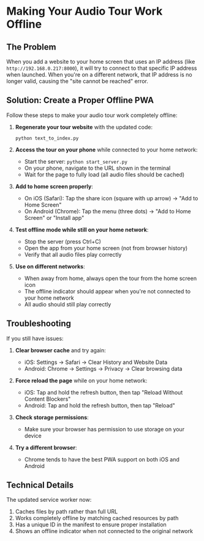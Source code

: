 # Making Your Audio Tour Work Offline

## The Problem

When you add a website to your home screen that uses an IP address (like `http://192.168.0.217:8000`), it will try to connect to that specific IP address when launched. When you're on a different network, that IP address is no longer valid, causing the "site cannot be reached" error.

## Solution: Create a Proper Offline PWA

Follow these steps to make your audio tour work completely offline:

1. **Regenerate your tour website** with the updated code:
   ```
   python text_to_index.py
   ```

2. **Access the tour on your phone** while connected to your home network:
   - Start the server: `python start_server.py`
   - On your phone, navigate to the URL shown in the terminal
   - Wait for the page to fully load (all audio files should be cached)

3. **Add to home screen properly**:
   - On iOS (Safari): Tap the share icon (square with up arrow) → "Add to Home Screen"
   - On Android (Chrome): Tap the menu (three dots) → "Add to Home Screen" or "Install app"

4. **Test offline mode while still on your home network**:
   - Stop the server (press Ctrl+C)
   - Open the app from your home screen (not from browser history)
   - Verify that all audio files play correctly

5. **Use on different networks**:
   - When away from home, always open the tour from the home screen icon
   - The offline indicator should appear when you're not connected to your home network
   - All audio should still play correctly

## Troubleshooting

If you still have issues:

1. **Clear browser cache** and try again:
   - iOS: Settings → Safari → Clear History and Website Data
   - Android: Chrome → Settings → Privacy → Clear browsing data

2. **Force reload the page** while on your home network:
   - iOS: Tap and hold the refresh button, then tap "Reload Without Content Blockers"
   - Android: Tap and hold the refresh button, then tap "Reload"

3. **Check storage permissions**:
   - Make sure your browser has permission to use storage on your device

4. **Try a different browser**:
   - Chrome tends to have the best PWA support on both iOS and Android

## Technical Details

The updated service worker now:
1. Caches files by path rather than full URL
2. Works completely offline by matching cached resources by path
3. Has a unique ID in the manifest to ensure proper installation
4. Shows an offline indicator when not connected to the original network